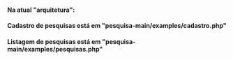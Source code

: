 #### Na atual "arquitetura":
#### Cadastro de pesquisas está em "pesquisa-main/examples/cadastro.php"
#### Listagem de pesquisas está em "pesquisa-main/examples/pesquisas.php"

